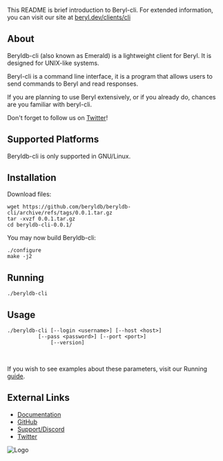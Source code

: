 This README is brief introduction to Beryl-cli. For extended information, you
can visit our site at [beryl.dev/clients/cli](https://docs.beryl.dev/clients/cli/installing/)

## About

Beryldb-cli (also known as Emerald) is a lightweight client for Beryl. It is designed for UNIX-like
systems.

Beryl-cli is a command line interface, it is a program that allows
users to send commands to Beryl and read responses.

If you are planning to use Beryl extensively, or if you already do, 
chances are you familiar with beryl-cli.

Don't forget to follow us on [Twitter](https://twitter.com/Beryldlabs)!

## Supported Platforms

Beryldb-cli is only supported in GNU/Linux.

## Installation

Download files:

```
wget https://github.com/beryldb/beryldb-cli/archive/refs/tags/0.0.1.tar.gz
tar -xvzf 0.0.1.tar.gz
cd beryldb-cli-0.0.1/
```

You may now build Beryldb-cli:

```
./configure
make -j2
```

## Running

```
./beryldb-cli
```

## Usage

```
./beryldb-cli [--login <username>] [--host <host>] 
   	      [--pass <password>] [--port <port>] 
              [--version]
```

<br>

If you wish to see examples about these parameters, visit our Running [guide](https://docs.beryl.dev/clients/cli/running/).

## External Links

* [Documentation](https://docs.beryl.dev/clients/cli/installing/)
* [GitHub](https://github.com/beryldb/beryldb-cli)
* [Support/Discord](https://discord.gg/sqsXVYuGrX)
* [Twitter](https://twitter.com/Beryldlabs)

![Logo](https://docs.beryl.dev/img/smaller.png)
